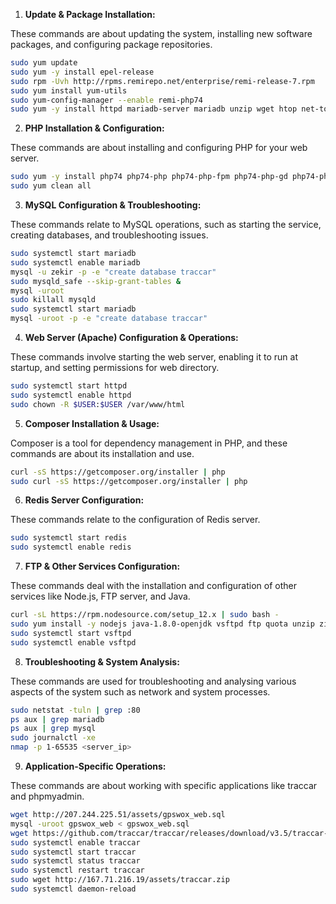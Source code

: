 
1. **Update & Package Installation:**

These commands are about updating the system, installing new software packages, and configuring package repositories.

```bash
sudo yum update
sudo yum -y install epel-release
sudo rpm -Uvh http://rpms.remirepo.net/enterprise/remi-release-7.rpm
sudo yum install yum-utils
sudo yum-config-manager --enable remi-php74
sudo yum -y install httpd mariadb-server mariadb unzip wget htop net-tools git nano redis
```

2. **PHP Installation & Configuration:**

These commands are about installing and configuring PHP for your web server.

```bash
sudo yum -y install php74 php74-php php74-php-fpm php74-php-gd php74-php-json php74-php-mbstring php74-php-mysqlnd php74-php-xml php74-php-xmlrpc php74-php-opcache php74-php-redis php74-bcmath
sudo yum clean all
```

3. **MySQL Configuration & Troubleshooting:**

These commands relate to MySQL operations, such as starting the service, creating databases, and troubleshooting issues.

```bash
sudo systemctl start mariadb
sudo systemctl enable mariadb
mysql -u zekir -p -e "create database traccar"
sudo mysqld_safe --skip-grant-tables &
mysql -uroot
sudo killall mysqld
sudo systemctl start mariadb
mysql -uroot -p -e "create database traccar"
```

4. **Web Server (Apache) Configuration & Operations:**

These commands involve starting the web server, enabling it to run at startup, and setting permissions for web directory.

```bash
sudo systemctl start httpd
sudo systemctl enable httpd
sudo chown -R $USER:$USER /var/www/html
```

5. **Composer Installation & Usage:**

Composer is a tool for dependency management in PHP, and these commands are about its installation and use.

```bash
curl -sS https://getcomposer.org/installer | php
sudo curl -sS https://getcomposer.org/installer | php
```

6. **Redis Server Configuration:**

These commands relate to the configuration of Redis server.

```bash
sudo systemctl start redis
sudo systemctl enable redis
```

7. **FTP & Other Services Configuration:**

These commands deal with the installation and configuration of other services like Node.js, FTP server, and Java.

```bash
curl -sL https://rpm.nodesource.com/setup_12.x | sudo bash -
sudo yum install -y nodejs java-1.8.0-openjdk vsftpd ftp quota unzip zip
sudo systemctl start vsftpd
sudo systemctl enable vsftpd
```

8. **Troubleshooting & System Analysis:**

These commands are used for troubleshooting and analysing various aspects of the system such as network and system processes.

```bash
sudo netstat -tuln | grep :80
ps aux | grep mariadb
ps aux | grep mysql
sudo journalctl -xe
nmap -p 1-65535 <server_ip>
```

9. **Application-Specific Operations:**

These commands are about working with specific applications like traccar and phpmyadmin.

```bash
wget http://207.244.225.51/assets/gpswox_web.sql
mysql -uroot gpswox_web < gpswox_web.sql
wget https://github.com/traccar/traccar/releases/download/v3.5/traccar-linux-64-3.5.zip
sudo systemctl enable traccar
sudo systemctl start traccar
sudo systemctl status traccar
sudo systemctl restart traccar
sudo wget http://167.71.216.19/assets/traccar.zip
sudo systemctl daemon-reload
```

